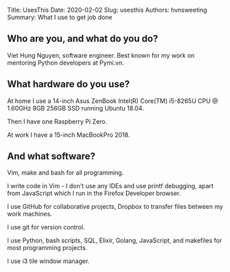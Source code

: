 Title: UsesThis
Date: 2020-02-02
Slug: usesthis
Authors: hvnsweeting
Summary: What I use to get job done

## Who are you, and what do you do?

Viet Hung Nguyen, software engineer. Best known for my work on mentoring Python developers at Pymi.vn.

## What hardware do you use?

At home I use a 14-inch Asus ZenBook Intel(R) Core(TM) i5-8265U CPU @ 1.60GHz 8GB 256GB SSD running Ubuntu 18.04.

Then I have one Raspberry Pi Zero.

At work I have a 15-inch MacBookPro 2018.

## And what software?

Vim, make and bash for all programming.

I write code in Vim - I don't use any IDEs and use printf debugging, apart from JavaScript which I run in the Firefox Developer browser.

I use GitHub for collaborative projects, Dropbox to transfer files between my work machines.

I use git for version control.

I use Python, bash scripts, SQL, Elixir, Golang, JavaScript, and makefiles for most programming projects.

I use i3 tile window manager.
